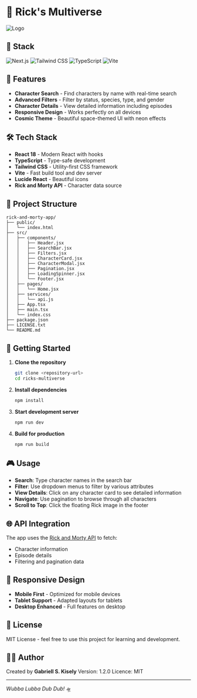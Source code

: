 # 🚀 Rick's Multiverse

![Logo](assets/view_page.png)

## 🚀 Stack

![Next.js](https://img.shields.io/badge/React-18.3.1-blue?logo=react)
![Tailwind CSS](https://img.shields.io/badge/Tailwind_CSS-3.4.1-38B2AC?logo=tailwind-css)
![TypeScript](https://img.shields.io/badge/TypeScript-5.5.3-blue?logo=typescript)
![Vite](https://img.shields.io/badge/Vite-5.4.2-646CFF?logo=vite)

## 🌟 Features

- **Character Search** - Find characters by name with real-time search
- **Advanced Filters** - Filter by status, species, type, and gender
- **Character Details** - View detailed information including episodes
- **Responsive Design** - Works perfectly on all devices
- **Cosmic Theme** - Beautiful space-themed UI with neon effects

## 🛠️ Tech Stack

- **React 18** - Modern React with hooks
- **TypeScript** - Type-safe development
- **Tailwind CSS** - Utility-first CSS framework
- **Vite** - Fast build tool and dev server
- **Lucide React** - Beautiful icons
- **Rick and Morty API** - Character data source

## 📁 Project Structure

```
rick-and-morty-app/
├── public/
│   └── index.html
├── src/
│   ├── components/
│   │   ├── Header.jsx          
│   │   ├── SearchBar.jsx       
│   │   ├── Filters.jsx        
│   │   ├── CharacterCard.jsx   
│   │   ├── CharacterModal.jsx  
│   │   ├── Pagination.jsx      
│   │   ├── LoadingSpinner.jsx  
│   │   └── Footer.jsx          
│   ├── pages/
│   │   └── Home.jsx            
│   ├── services/
│   │   └── api.js              
│   ├── App.tsx                 
│   ├── main.tsx                
│   └── index.css               
├── package.json
├── LICENSE.txt
└── README.md
```

## 🚀 Getting Started

1. **Clone the repository**
   ```bash
   git clone <repository-url>
   cd ricks-multiverse
   ```

2. **Install dependencies**
   ```bash
   npm install
   ```

3. **Start development server**
   ```bash
   npm run dev
   ```

4. **Build for production**
   ```bash
   npm run build
   ```

## 🎮 Usage

- **Search**: Type character names in the search bar
- **Filter**: Use dropdown menus to filter by various attributes
- **View Details**: Click on any character card to see detailed information
- **Navigate**: Use pagination to browse through all characters
- **Scroll to Top**: Click the floating Rick image in the footer

## 🌐 API Integration

The app uses the [Rick and Morty API](https://rickandmortyapi.com/) to fetch:
- Character information
- Episode details
- Filtering and pagination data

## 📱 Responsive Design

- **Mobile First** - Optimized for mobile devices
- **Tablet Support** - Adapted layouts for tablets
- **Desktop Enhanced** - Full features on desktop

## 📄 License

MIT License - feel free to use this project for learning and development.

## 👨‍💻 Author

Created by **Gabriell S. Kisely**
Version: 1.2.0
Licence: MIT

---

*Wubba Lubba Dub Dub!* 🛸